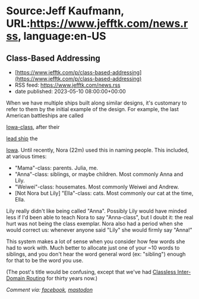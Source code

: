 # Source:Jeff Kaufmann, URL:https://www.jefftk.com/news.rss, language:en-US

## Class-Based Addressing
 - [https://www.jefftk.com/p/class-based-addressing](https://www.jefftk.com/p/class-based-addressing)
 - RSS feed: https://www.jefftk.com/news.rss
 - date published: 2023-05-10 08:00:00+00:00

<p><span>

When we have multiple ships built along similar designs, it's
customary to refer to them by the initial example of the design.  For
example, the last American battleships are called </span>

<a href="https://en.wikipedia.org/wiki/Iowa-class_battleship">Iowa-class</a>,
after their 

<a href="https://en.wikipedia.org/wiki/Lead_ship">lead
ship</a> the 

<a href="https://en.wikipedia.org/wiki/USS_Iowa_(BB-61)">Iowa</a>.  Until
recently, Nora (22m) used this in naming people.  This included,
at various times:



<p>

</p>

<ul>

<li>"Mama"-class: parents.  Julia, me.

</li>
<li>"Anna"-class: siblings, or maybe children.  Most commonly Anna and
Lily.

</li>
<li>"Weiwei"-class: housemates.  Most commonly Weiwei and
Andrew.

</li>
<li>[Not Nora but Lily] "Ella"-class: cats.  Most commonly our cat at
the time, Ella.

</li>
</ul>



<p>

Lily really didn't like being called "Anna".  Possibly Lily would have
minded less if I'd been able to teach Nora to say "Anna-class", but I
doubt it: the real hurt was not being the class exemplar.  Nora also
had a period when she would correct us: whenever anyone said "Lily"
she would firmly say "Anna!"

</p>

<p>

This system makes a lot of sense when you consider how few words she
had to work with.  Much better to allocate just one of your ~10 words
to siblings, and you don't hear the word general word (ex: "sibling")
enough for that to be the word you use.

</p>

<p>

(The post's title would be confusing, except that we've had <a href="https://en.wikipedia.org/wiki/Classless_Inter-Domain_Routing">Classless
Inter-Domain Routing</a> for thirty years now.)

  </p>

<p><i>Comment via: <a href="https://www.facebook.com/jefftk/posts/pfbid02Mtce5ra7fzMrXiSsS3qnC7QBkqsQzj3HKozx1oXD71AKHFapgcsisSfsLZetZpj3l">facebook</a>, <a href="https://mastodon.mit.edu/@jefftk/110344644260373391">mastodon</a></i></p>

